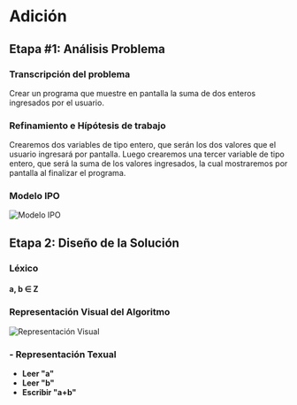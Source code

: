 # Adición
## Etapa #1: Análisis Problema
### Transcripción del problema
Crear un programa que muestre en pantalla la suma de dos enteros ingresados por el usuario.
### Refinamiento e Hípótesis de trabajo
Crearemos dos variables de tipo entero, que serán los dos valores que el usuario ingresará por pantalla. Luego crearemos una tercer variable de tipo entero, que será la suma de los valores ingresados, la cual mostraremos por pantalla al finalizar el programa.
### Modelo IPO
![Modelo IPO](https://raw.githubusercontent.com/alopez1993/AED/master/01-Adici%C3%B3n/ADICION%20IPO%20-%20diagrams.net.jpg)
## Etapa 2: Diseño de la Solución
### Léxico
#### a, b ∈ **Z**
### Representación Visual del Algoritmo
![Representación Visual](https://raw.githubusercontent.com/alopez1993/AED/master/01-Adici%C3%B3n/Visual%20Adicion.jpg)
### - Representación Texual
- **Leer "a"**
- **Leer "b"**
- **Escribir "a+b"**
